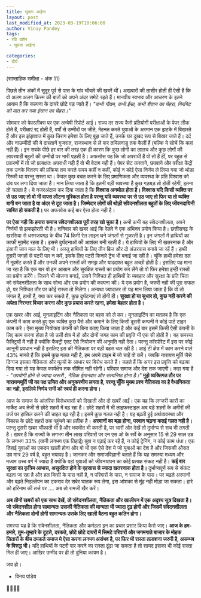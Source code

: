 ```yaml
---
title: घूमता आईना
layout: post
last_modified_at: 2023-03-19T10:06:00
author: Vinay Pandey
tags:
- रवि दर्शन
 - घूमता आईना

categories:
- दीर्घ
---
```

(साप्ताहिक समीक्षा - अंक 11)

पिछले तीन अंकों में सुदूर पूर्व से पास के गांव चौबारे की खबरें थीं। अखबारों की तासीर होती ही ऐसी है कि वो अलग अलग किस्म की बातों को अपने अंदर समेटे रहते हैं। मानवीय स्वभाव और आचरण के इतने आयाम हैं कि कल्पना के दायरे छोटे पड़ जाते हैं। 
*"कभी गौतम, कभी ईसा, कभी शैतान का चेहरा,*
*गिरगिट को मात कर गया इंसान का चेहरा।"*

सोमवार को पेपरलीक्स पर एक अन्वेषी रिपोर्ट आई। राज्य दर राज्य कैसे प्रतियोगी परीक्षाओं के पेपर लीक होते हैं, परीक्षाएं रद्द होती हैं, वर्षों से उम्मीदों पर जीते, मेहनत करते युवाओं के अरमान एक झटके में बिखरते हैं और इस झंझावात में कुछ चिराग हमेशा के लिए बुझ जाते हैं, उनके घर दुखद रूप से बिखर जाते हैं। दर्द और नाउम्मीदी की ये दास्तानें गुजरात, राजस्थान से ले कर तमिलनाडु तक फैलीं हैं (बल्कि ये सोचें कि कहां नही हैं)।  इन सबके पीछे हर बार की तरह एक ही कारण कि कुछ लोगों का लालच और कुछ लोगों की लापरवाही बहुतों की उम्मीदों पर भारी पड़ती है। अफसोस यह कि जो अपराधी हैं वो तो हैं हीं, पर बहुत से प्रकरणों में तो जो प्रत्यक्षतः अपराधी नही हैं वो भी बेदाग नही हैं। पेपर सेट करवाने, छपवाने और परीक्षा केंद्रों तक उनके वितरण की प्रक्रिया तय करते समय कहीं न कहीं, कोई न कोई ऐसा निर्णय ले लिया गया जो थोड़ा रिस्की था परन्तु सस्ता था। केवल कुछ बचत करने के लिए प्रमाणिकता और व्यवस्था के प्रति विश्वास को दांव पर लगा दिया जाता है। मान लिया जाता है कि इतनी बड़ी व्यवस्था है कुछ गड़बड़ तो होती रहेगी, इतना तो चलता है। ये नजरअंदाज कर दिया जाता है कि **विश्वास अनमोल होता है। विश्वास यदि किसी व्यक्ति पर से उठ जाए तो वो भी वापस लौटना मुश्किल होता है परन्तु यदि व्यवस्था पर से उठ जाए तो फिर या तो व्यक्ति बागी बन जाता है या अंदर से टूट जाता है। जिम्मेदार लोगों की थोड़ी संवेदनशीलता बहुतों के लिए जीवनदायिनी साबित हो सकती है।** पर अफसोस कई बार ऐसा होता नही है।

**पर ऐसा नही कि हमारा समाज संवेदनशीलता पूरी तरह खो चुका है।** कभी कभी यह संवेदनशीलता, अपने निर्णयों से झकझोरती भी है। शनिवार को खबर आई कि रेलवे ने एक अभिनव प्रयोग किया है। छत्तीसगढ़ के खरसिया से धरमजयगढ़ के बीच 74 किमी रेल लाइन घने जंगलों से गुजरती है। इन जंगलों में हाथियों का काफी मूवमेंट रहता है। इससे दुर्घटनाओं की आशंका बनी रहती हैं। ये हाथियों के लिए भी खतरनाक है और इंसानी जान माल के लिए भी। अस्तु हाथियों के लिए तीन ब्रिज और दो अंडरपास बनाये जा रहें हैं। हाथी दूसरी जगहों से पटरी पार न करें, इसके लिए पटरी किनारे ट्रेंच भी बनाई जा रहीं है। चूंकि हाथी हमेशा दल में मूवमेंट करते हैं और उनकी अपने रास्तों की समझ और याददाश्त बहुत अच्छी होती है। इसलिए यह माना जा रहा है कि एक बार वो इन आसान और सुरक्षित रास्तों का प्रयोग कर लेंगे तो वो फिर हमेशा इन्ही रास्तों का प्रयोग करेंगे। जिसने भी योजना बनाई, उसने निश्चित ही हाथियों के व्यवहार और सुरक्षा के प्रति चिंता को संवेदनशीलता के साथ सोचा और एक प्रयोग की कल्पना की। ये एक प्रयोग है, जरुरी नही की पूरा सफल हो, पर निश्चित तौर पर कोई रास्ता तो मिलेगा। अन्यथा ज्यादातर तो यह मान लिया जाता है कि वो तो जंगल हैं, हाथी हैं, क्या कर सकते हैं, कुछ दुर्घटनाएं तो होंगी ही। **सुरक्षा हो या सुधार हो, कुछ नही करने की अपेक्षा निरन्तर विचार करना और कुछ प्रयास करते रहना, हमेशा बेहतर होता है।**

एक खबर और आई, मूनलाइटिंग और नैतिकता पर बहस को ले कर। मूनलाइटिंग का मतलब है कि एक कंपनी में काम करते हुए एक व्यक्ति कुछ पैसे और कमाने के लिए किसी दूसरी कम्पनी मे कोई पार्ट टाइम काम करे। ऐसा मुख्य नियोक्ता कंपनी को बिना बताए किया जाता है और कई बार इसमें किसी ऐसी कंपनी के लिए काम करना होता है जो उसी क्षेत्र में हो और दोनों जगह काम की प्रवृति भी एक सी होती है। यह समस्या फैक्ट्रियों में नही है क्योंकि फैक्ट्री एक्ट ऐसे नियोजन की अनुमति नही देता। परन्तु कॉरपोरेट में इस पर कोई कानूनी प्रवधान नही है इसलिए इस की नैतिकता पर बड़ी बहस चल रही है। आई टी क्षेत्र में काम करने वाले 43% मानते हैं कि इसमें कुछ गलत नही है, हम अपने टाइम में जो चाहें वो करें। जबकि नारायण मूर्ति जैसे दिग्गज इसका नैतिकता और मूल्यों के आधार पर विरोध करते हैं। कहते हैं कि अगर इस प्रवृत्ति को बढ़ावा दिया गया तो यह केवल कार्यक्षेत्र तक सीमित नही रहेगी। परिवार समाज और देश तक जाएगी। कहा गया है - *"उपयोगी होने से ज्यादा जरूरी , नैतिक ईमानदार और सत्यनिष्ठ होना है।"* **मुझे व्यक्तिगत तौर पर नारायणमूर्ति जी का पक्ष उचित और अनुकरणीय लगता है, परन्तु चूँकि मुख्य प्रश्न नैतिकता का है वैधानिकता का नही, इसलिये निर्णय सभी को स्वयं ही करना होगा।**

आज के समाज के आंतरिक विरोधभासों को दिखाती और दो खबरें आईं। एक यह कि लग्जरी कारों का मार्केट अब तेजी से छोटे शहरों में बढ़ रहा है। छोटे शहरों में भी लाइफस्टाइल अब बड़े शहरों के अमीरों की तर्ज पर हासिल करने की चाहत बढ़ रही है। इसमें कुछ गलत नही है। यह बढ़ती हुई अर्थव्यवस्था और विकास के छोटे शहरों तक पहुंचने का प्रतीक है। **अरमानों का बड़ा होना, परवान चढ़ना कतई गलत नही है।** परन्तु दूसरी खबर चौंकाती भी है और भयभीत भी करती है, पर चारों ओर देखें तो दुर्भाग्य से सच भी लगती है। खबर है कि राज्यों के लगभग तीन लाख परिवारों पर एन एस ओ के सर्वे के अनुसार 15 से 29 साल उम्र के लगभग 33% (यानी लगभग एक तिहाई) युवा न पढ़ाई कर रहें हैं, न कोई ट्रेनिंग, न कोई काम धंधा। एक तिहाई युवाओं का एकदम खाली होना और वो भी एक ऐसे देश मे जो युवाओं का देश है और जिसकी औसत उम्र मात्र 29 वर्ष है, बहुत भयावह है। जानकर और समाजविज्ञानी बताते हैं कि यह समस्या मध्यम और मध्यम उच्च वर्ग में ज्यादा है क्योंकि वहां युवाओं को जीवनयापन का कोई प्रत्यक्ष संकट नही है। **कई बार सुरक्षा का कृत्रिम आभास, असुरक्षित होने के एहसास से ज्यादा खतरनाक होता है।** दुर्भाग्यपूर्ण रूप से संकट बढ़ता जा रहा है और हल किसी के पास नही है, न परिवारों के पास, न समाज के पास। पर चढ़ते अरमानों और बढ़ते निठल्लेपन का टकराव देर सबेर घातक रूप लेगा, इस आंशका से मुंह नही मोड़ा जा सकता। हारे को हरिनाम की तर्ज पर .... अब तो रामजी खैर करें।

**अब तीनों खबरों को एक साथ देखें, तो संवेदनशीलता, नैतिकता और खालीपन में एक अदृश्य सूत्र दिखता है। जो संवेदनशील होगा सामान्यतः उसकी नैतिकता की मान्यता भी ज्यादा दृढ़ होगी और जिसमें संवेदनशीलता और नैतिकता दोनों होगी सामान्यतः उसके लिए खाली बैठना बहुत कठिन होगा।**

समस्या यह है कि संवेनशीलता, नैतिकता और कर्मठता  इन का प्रचार प्रसार किया कैसे जाए। **आज के हम- हमारे, तुम-तुम्हारे के टूटते, दरकते, छोटे छोटे दायरों में सिमटे परिवारों और जगमगाते बाजार के मोहक सितारों के बीच दमकते समाज मे ऐसा करना लगभग असंभव है, पर फिर भी रास्ता तलाशना जरुरी है, असम्भव के विरुद्ध भी।** यदि हाथियों के पटरी पार करने का रास्ता ढूंढा जा सकता है तो शायद इसका भी कोई रास्ता मिल ही जाए। आखिर उम्मीद पर ही तो दुनिया कायम है।

जय हो। 

- विनय पांडेय

🙏🌷🌷🙏


